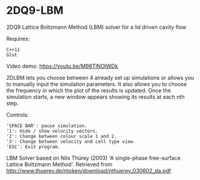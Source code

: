 # 2DQ9-LBM
2DQ9 Lattice Boltzmann Method (LBM) solver for a lid driven cavity flow

Requires:

    C++11
    Glut

Video demo: https://youtu.be/M98TlNOlWDk
    

2DLBM lets you choose between 4 already set up simulations or allows you to manually input the simulation parameters. It also allows you to choose the frequency in which the plot of the results is updated. Once the simulation starts, a new window appears showing its results at each nth step. 

Controls:

    'SPACE BAR': pause simulation. 
    '1': Hide / show velocity vectors. 
    '2': Change between colour scale 1 and 2. 
    '3': Change between velocity and cell type view. 
    'ESC': Exit program. 


LBM Solver based on Nils Thürey (2003) 'A single-phase free-surface Lattice Boltzmann Method'. Retrieved from http://www.thuerey.de/ntoken/download/nthuerey_030602_da.pdf




